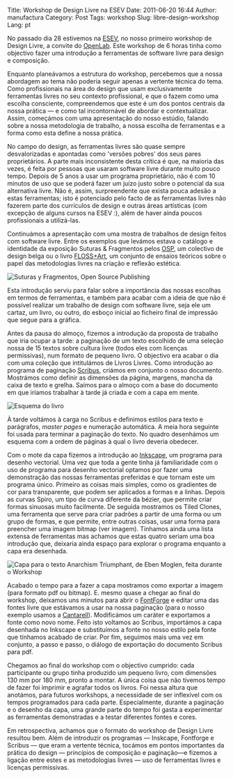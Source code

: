 Title: Workshop de Design Livre na ESEV
Date: 2011-06-20 16:44
Author: manufactura
Category: Post
Tags: workshop
Slug: libre-design-workshop
Lang: pt

No passado dia 28 estivemos na [ESEV](http://www.esev.ipv.pt), no nosso primeiro workshop de Design Livre, a convite do [OpenLab](http://www.intervir.net/openlab). Este workshop de 6 horas tinha como objectivo fazer uma introdução a ferramentas de software livre para design e composição.

Enquanto planeávamos a estrutura do workshop, percebemos que a nossa abordagem ao tema não poderia seguir apenas a vertente técnica do tema. Como profissionais na área do design que usam exclusivamente ferramentas livres no seu contexto profissional, e que o fazem como uma escolha consciente, compreendemos que este é um dos pontos centrais da nossa prática — e como tal incontornável de abordar e contextualizar. Assim, começámos com uma apresentação do nosso estúdio, falando sobre a nossa metodologia de trabalho, a nossa escolha de ferramentas e a forma como esta define a nossa prática.

No campo do design, as ferramentas livres são quase sempre desvalorizadas e apontadas como 'versões pobres' dos seus pares proprietários. A parte mais inconsistente desta crítica é que, na maioria das vezes, é feita por pessoas que usaram software livre durante muito pouco tempo. Depois de 5 anos a usar um programa proprietário, não é com 10 minutos de uso que se poderá fazer um juízo justo sobre o potencial da sua alternativa livre. Não é, assim, surpreendente que exista pouca adesão a estas ferramentas; isto é potenciado pelo facto de as ferramentas livres não fazerem parte dos currículos de design e outras áreas artísticas (com excepção de alguns cursos na ESEV :), além de haver ainda poucos profissionais a utilizá-las.

Continuámos a apresentação com uma mostra de trabalhos de design feitos com software livre. Entre os exemplos que levámos estava o catálogo e identidade da exposição Suturas & Fragmentos pelos [OSP](http://ospublish.constantvzw.org), um colectivo de design belga ou o livro [FLOSS+Art](http://people.makeart.goto10.org), um conjunto de ensaios teóricos sobre o papel das metodologias livres na criação e reflexão estética.

![Suturas y Fragmentos, Open Source Publishing](http://media.manufacturaindependente.org/osp-suturas-y-fragmentos.png "Suturas y Fragmentos, Open Source Publishing")

Esta introdução serviu para falar sobre a importância das nossas escolhas em termos de ferramentas, e também para acabar com a ideia de que não é possível realizar um trabalho de design com software livre, seja ele um cartaz, um livro, ou outro, do esboço inicial ao ficheiro final de impressão que segue para a gráfica.

Antes da pausa do almoço, fizemos a introdução da proposta de trabalho que iria ocupar a tarde: a paginação de um texto escolhido de uma seleção nossa de 15 textos sobre cultura livre (todos eles com licenças permissivas), num formato de pequeno livro. O objectivo era acabar o dia com uma coleção que intitulámos de Livros Livres. Como introdução ao programa de paginação [Scribus](http://www.scribus.net/canvas/Scribus), criámos em conjunto o nosso documento. Mostrámos como definir as dimensões da página, margens, mancha da caixa de texto e grelha. Saímos para o almoço com a base do documento em que iríamos trabalhar à tarde já criada e com a capa em mente.

![Esquema do livro](http://media.manufacturaindependente.org/esquema-livro-300x221.png "Esquema do livro")

À tarde voltámos à carga no Scribus e definimos estilos para texto e parágrafos, *master pages* e numeração automática. A meia hora seguinte foi usada para terminar a paginação do texto. No quadro desenhámos um esquema com a ordem de páginas à qual o livro deveria obedecer.

Com o mote da capa fizemos a introdução ao [Inkscape](http://inkscape.org), um programa para desenho vectorial. Uma vez que toda a gente tinha já familiaridade com o uso de programa para desenho vectorial optamos por fazer uma demonstração das nossas ferramentas preferidas e que tornam este um programa único. Primeiro as coisas mais simples, como os gradientes de cor para transparente, que podem ser aplicados a formas e a linhas. Depois as curvas Spiro, um tipo de curva diferente da bézier, que permite criar formas sinuosas muito facilmente. De seguida mostramos os Tiled Clones, uma ferramenta que serve para criar padrões a partir de uma forma ou um grupo de formas, e que permite, entre outras coisas, usar uma forma para preencher uma imagem bitmap (ver imagem). Tínhamos ainda uma lista extensa de ferramentas mas achamos que estas quatro seriam uma boa introdução que, deixaria ainda espaço para explorar o programa enquanto a capa era desenhada.

![Capa para o texto Anarchism Triumphant, de Eben Moglen, feita durante o Workshop](http://media.manufacturaindependente.org/capa-livros-livres-212x300.png "Capa para o texto Anarchism Triumphant, de Eben Moglen, feita durante o Workshop")

Acabado o tempo para a fazer a capa mostramos como exportar a imagem (para formato pdf ou bitmap). E. mesmo quase a chegar ao final do workshop, deixamos uns minutos para abrir o [FontForge](http://fontforge.sourceforge.net) e editar uma das fontes livre que estávamos a usar na nossa paginação (para o nosso exemplo usamos a [Cantarell](http://abattis.org/cantarell)). Modificámos um caráter e exportamos a fonte como novo nome. Feito isto voltamos ao Scribus, importámos a capa desenhada no Inkscape e substituímos a fonte no nosso estilo pela fonte que tínhamos acabado de criar. Por fim, seguimos mais uma vez em conjunto, a passo e passo, o diálogo de exportação do documento Scribus para pdf.

Chegamos ao final do workshop com o objectivo cumprido: cada participante ou grupo tinha produzido um pequeno livro, com dimensões 130 mm por 180 mm, pronto a montar. A única coisa que não tivemos tempo de fazer foi imprimir e agrafar todos os livros. Foi nessa altura que anotámos, para futuros workshops, a necessidade de ser inflexível com os tempos programados para cada parte. Especialmente, durante a paginação e o desenho da capa, uma grande parte do tempo foi gasta a experimentar as ferramentas demonstradas e a testar diferentes fontes e cores.

Em retrospectiva, achamos que o formato do workshop de Design Livre resultou bem. Além de introduzir os programas — Inskcape, Fontforge e Scribus — que eram a vertente técnica, tocámos em pontos importantes da prática do design — princípios de composição e paginação—e fizemos a ligação entre estes e as metodologias livres — uso de ferramentas livres e licenças permissivas.
